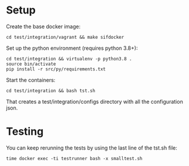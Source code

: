 # Setup

Create the base docker image:

```
cd test/integration/vagrant && make sifdocker
```

Set up the python environment (requires python 3.8+):

```
cd test/integration && virtualenv -p python3.8 .
source bin/activate
pip install -r src/py/requirements.txt
```

Start the containers:

```
cd test/integration && bash tst.sh
```

That creates a test/integration/configs directory with all the configuration json.

# Testing

You can keep rerunning the tests by using the last line of the tst.sh file:

```
time docker exec -ti testrunner bash -x smalltest.sh
```
